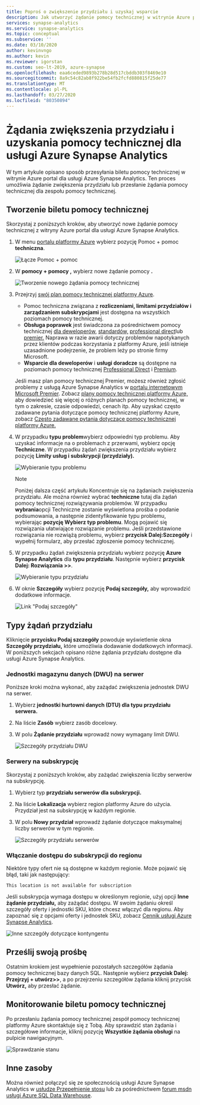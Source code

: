 ```yaml
---
title: Poproś o zwiększenie przydziału i uzyskaj wsparcie
description: Jak utworzyć żądanie pomocy technicznej w witrynie Azure portal dla usługi Azure Synapse Analytics. Zwiększenie przydziału żądania lub uzyskaj obsługę rozwiązywania problemów.
services: synapse-analytics
ms.service: synapse-analytics
ms.topic: conceptual
ms.subservice: ''
ms.date: 03/10/2020
author: kevinvngo
ms.author: kevin
ms.reviewer: igorstan
ms.custom: seo-lt-2019, azure-synapse
ms.openlocfilehash: eaa6ceded9893b278b28d517cbddb303f8469e10
ms.sourcegitcommit: 8a9c54c82ab8f922be54fb2fcfd880815f25de77
ms.translationtype: MT
ms.contentlocale: pl-PL
ms.lasthandoff: 03/27/2020
ms.locfileid: "80350894"
---
```

# <a name="request-quota-increases-and-get-support-for-azure-synapse-analytics"></a>Żądania zwiększenia przydziału i uzyskania pomocy technicznej dla usługi Azure Synapse Analytics

W tym artykule opisano sposób przesyłania biletu pomocy technicznej w witrynie Azure portal dla usługi Azure Synapse Analytics. Ten proces umożliwia żądanie zwiększenia przydziału lub przesłanie żądania pomocy technicznej dla zespołu pomocy technicznej.

## <a name="create-a-support-ticket"></a>Tworzenie biletu pomocy technicznej

Skorzystaj z poniższych kroków, aby utworzyć nowe żądanie pomocy technicznej z witryny Azure portal dla usługi Azure Synapse Analytics.

1. W menu [portalu platformy Azure](https://portal.azure.com) wybierz pozycję Pomoc + pomoc **techniczna**.

   ![Łącze Pomoc + pomoc](./media/sql-data-warehouse-get-started-create-support-ticket/help-plus-support.png)


1. W **pomocy + pomocy ,** wybierz nowe żądanie pomocy **.**

    ![Tworzenie nowego żądania pomocy technicznej](./media/sql-data-warehouse-get-started-create-support-ticket/new-support-request.png)

1. Przejrzyj [swój plan pomocy technicznej platformy Azure](https://azure.microsoft.com/support/plans/?WT.mc_id=Support_Plan_510979/).

   * Pomoc techniczna związana z **rozliczeniami, limitami przydziałów i zarządzaniem subskrypcjami** jest dostępna na wszystkich poziomach pomocy technicznej.
   * **Obsługa poprawek** jest świadczona za pośrednictwem pomocy technicznej [dla deweloperów,](https://azure.microsoft.com/support/plans/developer/) [standardów,](https://azure.microsoft.com/support/plans/standard/) [professional direct](https://azure.microsoft.com/support/plans/prodirect/)lub [premier.](https://azure.microsoft.com/support/plans/premier/) Naprawa w razie awarii dotyczy problemów napotykanych przez klientów podczas korzystania z platformy Azure, jeśli istnieje uzasadnione podejrzenie, że problem leży po stronie firmy Microsoft.
   * **Wsparcie dla deweloperów** i **usługi doradcze** są dostępne na poziomach pomocy technicznej [Professional Direct](https://azure.microsoft.com/support/plans/prodirect/) i [Premium](https://azure.microsoft.com/support/plans/premier/).

   Jeśli masz plan pomocy technicznej Premier, możesz również zgłosić problemy z usługą Azure Synapse Analytics w [portalu internetowym Microsoft Premier](https://premier.microsoft.com/). Zobacz [plany pomocy technicznej platformy Azure,](https://azure.microsoft.com/support/plans/?WT.mc_id=Support_Plan_510979/) aby dowiedzieć się więcej o różnych planach pomocy technicznej, w tym o zakresie, czasie odpowiedzi, cenach itp.  Aby uzyskać często zadawane pytania dotyczące pomocy technicznej platformy Azure, zobacz [Często zadawane pytania dotyczące pomocy technicznej platformy Azure.](https://azure.microsoft.com/support/faq/)

1. W przypadku **typu problem**wybierz odpowiedni typ problemu. Aby uzyskać informacje na o problemach z przerwami, wybierz opcję **Techniczne**. W przypadku żądań zwiększenia przydziału wybierz pozycję **Limity usług i subskrypcji (przydziały).**

   ![Wybieranie typu problemu](./media/sql-data-warehouse-get-started-create-support-ticket/select-quota-issue-type.png)  

   > [!NOTE]
   > Poniżej dalsza część artykułu Koncentruje się na żądaniach zwiększenia przydziału. Ale można również wybrać **techniczne** tutaj dla żądań pomocy technicznej rozwiązywania problemów. W przypadku **wybrania**opcji Techniczne zostanie wyświetlona prośba o podanie podsumowania, a następnie zidentyfikowanie typu problemu, wybierając **pozycję Wybierz typ problemu**. Mogą pojawić się rozwiązania ułatwiające rozwiązanie problemu. Jeśli przedstawione rozwiązania nie rozwiążą problemu, wybierz **przycisk Dalej:Szczegóły** i wypełnij formularz, aby przesłać zgłoszenie pomocy technicznej.

1. W przypadku żądań zwiększenia przydziału wybierz pozycję **Azure Synapse Analytics** dla **typu przydziału**. Następnie wybierz **przycisk Dalej: Rozwiązania >>**.

   ![Wybieranie typu przydziału](./media/sql-data-warehouse-get-started-create-support-ticket/select-quota-type.png)

1. W oknie **Szczegóły** wybierz pozycję **Podaj szczegóły,** aby wprowadzić dodatkowe informacje.

   ![Link "Podaj szczegóły"](./media/sql-data-warehouse-get-started-create-support-ticket/provide-details-link.png)

## <a name="quota-request-types"></a>Typy żądań przydziału

Kliknięcie **przycisku Podaj szczegóły** powoduje wyświetlenie okna **Szczegóły przydziału,** które umożliwia dodawanie dodatkowych informacji. W poniższych sekcjach opisano różne żądania przydziału dostępne dla usługi Azure Synapse Analytics.

### <a name="data-warehouse-units-dwus-per-server"></a>Jednostki magazynu danych (DWU) na serwer

Poniższe kroki można wykonać, aby zażądać zwiększenia jednostek DWU na serwer.

1. Wybierz **jednostki hurtowni danych (DTU) dla typu przydziału serwera.**

1. Na liście **Zasób** wybierz zasób docelowy.

1. W polu **Żądanie przydziału** wprowadź nowy wymagany limit DWU.

   ![Szczegóły przydziału DWU](./media/sql-data-warehouse-get-started-create-support-ticket/quota-details-dwus.png)

### <a name="servers-per-subscription"></a>Serwery na subskrypcję

Skorzystaj z poniższych kroków, aby zażądać zwiększenia liczby serwerów na subskrypcję.

1. Wybierz typ **przydziału serwerów dla subskrypcji.**

1. Na liście **Lokalizacja** wybierz region platformy Azure do użycia. Przydział jest na subskrypcję w każdym regionie.

1. W polu **Nowy przydział** wprowadź żądanie dotyczące maksymalnej liczby serwerów w tym regionie.

   ![Szczegóły przydziału serwerów](./media/sql-data-warehouse-get-started-create-support-ticket/quota-details-servers.png)

### <a name="enable-subscription-access-to-a-region"></a>Włączanie dostępu do subskrypcji do regionu

Niektóre typy ofert nie są dostępne w każdym regionie. Może pojawić się błąd, taki jak następujący:

`This location is not available for subscription`

Jeśli subskrypcja wymaga dostępu w określonym regionie, użyj opcji **Inne żądanie przydziału,** aby zażądać dostępu. W swoim żądaniu określ szczegóły oferty i jednostki SKU, które chcesz włączyć dla regionu. Aby zapoznać się z opcjami oferty i jednostek SKU, zobacz [Cennik usługi Azure Synapse Analytics](https://azure.microsoft.com/pricing/details/synapse-analytics/).

![Inne szczegóły dotyczące kontyngentu](./media/sql-data-warehouse-get-started-create-support-ticket/quota-details-whitelisting.png)

## <a name="submit-your-request"></a>Prześlij swoją prośbę

Ostatnim krokiem jest wypełnienie pozostałych szczegółów żądania pomocy technicznej bazy danych SQL. Następnie wybierz **przycisk Dalej: Przejrzyj + utwórz>>**, a po przejrzeniu szczegółów żądania kliknij przycisk **Utwórz,** aby przesłać żądanie.

## <a name="monitor-a-support-ticket"></a>Monitorowanie biletu pomocy technicznej

Po przesłaniu żądania pomocy technicznej zespół pomocy technicznej platformy Azure skontaktuje się z Tobą. Aby sprawdzić stan żądania i szczegółowe informacje, kliknij pozycję **Wszystkie żądania obsługi** na pulpicie nawigacyjnym.

![Sprawdzanie stanu](./media/sql-data-warehouse-get-started-create-support-ticket/monitor-ticket.png)

## <a name="other-resources"></a>Inne zasoby

Można również połączyć się ze społecznością usługi Azure Synapse Analytics w [usłudze Przepełnienie stosu](https://stackoverflow.com/questions/tagged/azure-synapse+or+azure-sql-data-warehouse) lub za pośrednictwem [forum msdn usługi Azure SQL Data Warehouse](https://social.msdn.microsoft.com/Forums/home?forum=AzureSQLDataWarehouse/).

